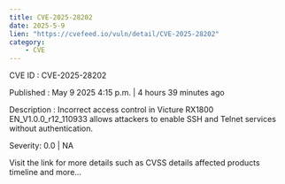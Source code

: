 ```yaml
---
title: CVE-2025-28202
date: 2025-5-9
lien: "https://cvefeed.io/vuln/detail/CVE-2025-28202"
category:
    - CVE
---
```


CVE ID : CVE-2025-28202

Published :  May 9
2025
4:15 p.m. | 4 hours
39 minutes ago

Description : Incorrect access control in Victure RX1800 EN_V1.0.0_r12_110933 allows attackers to enable SSH and Telnet services without authentication.

Severity: 0.0 | NA

Visit the link for more details
such as CVSS details
affected products
timeline
and more...
